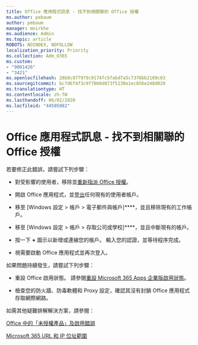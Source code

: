 ```yaml
---
title: Office 應用程式訊息 - 找不到相關聯的 Office 授權
ms.author: pebaum
author: pebaum
manager: mnirkhe
ms.audience: Admin
ms.topic: article
ROBOTS: NOINDEX, NOFOLLOW
localization_priority: Priority
ms.collection: Adm_O365
ms.custom:
- "9001426"
- "3421"
ms.openlocfilehash: 28b8c977979c9174fc5fabd7a5c7376bb2109c03
ms.sourcegitcommit: bc7d6f4f3c9f7060d073f5130e1ec856e248d020
ms.translationtype: HT
ms.contentlocale: zh-TW
ms.lasthandoff: 06/02/2020
ms.locfileid: "44505082"
---
```

# <a name="office-apps-message---couldnt-find-office-licenses-associated"></a>Office 應用程式訊息 - 找不到相關聯的 Office 授權

若要修正此錯誤，請嘗試下列步驟：

- 對受影響的使用者，移除並[重新指派 Office 授權](https://docs.microsoft.com/microsoft-365/admin/manage/assign-licenses-to-users)。

- 開啟 Office 應用程式，並[登出](https://support.office.com/article/sign-out-of-office-5a20dc11-47e9-4b6f-945d-478cb6d92071)任何現有的使用者帳戶。

- 移至 [Windows 設定 > 帳戶 > 電子郵件與帳戶]****，並且移除現有的工作帳戶。

- 移至 [Windows 設定 > 帳戶 > 存取公司或學校]****，並且中斷現有的帳戶。

- 按一下 **+** 圖示以新增或連線您的帳戶。 輸入您的認證，並等待程序完成。

- 視需要啟動 Office 應用程式並再次登入。

如果問題持續發生，請嘗試下列步驟：

- 重設 Office 啟用狀態。 請參閱[重設 Microsoft 365 Apps 企業版啟用狀態](https://docs.microsoft.com/office365/troubleshoot/activation/reset-office-365-proplus-activation-state)。

- 檢查您的防火牆、防毒軟體和 Proxy 設定，確認其沒有封鎖 Office 應用程式存取網際網路。 

如需其他疑難排解解決方案，請參閱：

[Office 中的「未授權產品」及啟用錯誤](https://support.office.com/Article/0d23d3c0-c19c-4b2f-9845-5344fedc4380?wt.mc_id=Alchemy_ClientDIA)

[Microsoft 365 URL 和 IP 位址範圍](https://docs.microsoft.com/office365/enterprise/urls-and-ip-address-ranges)
